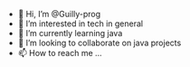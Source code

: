 - 👋 Hi, I’m @Guilly-prog
- 👀 I’m interested in tech in general
- 🌱 I’m currently learning java
- 💞️ I’m looking to collaborate on java projects
- 📫 How to reach me ...

<!---
Guilly-prog/Guilly-prog is a ✨ special ✨ repository because its `README.md` (this file) appears on your GitHub profile.
You can click the Preview link to take a look at your changes.
--->
